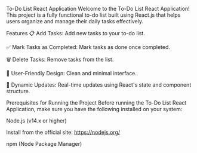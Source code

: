 To-Do List React Application
Welcome to the To-Do List React Application! This project is a fully functional to-do list built using React.js that helps users organize and manage their daily tasks effectively.

Features
📋 Add Tasks: Add new tasks to your to-do list.

✅ Mark Tasks as Completed: Mark tasks as done once completed.

🗑️ Delete Tasks: Remove tasks from the list.

🎨 User-Friendly Design: Clean and minimal interface.

🔄 Dynamic Updates: Real-time updates using React's state and component structure.

Prerequisites for Running the Project
Before running the To-Do List React Application, make sure you have the following installed on your system:

Node.js (v14.x or higher)

Install from the official site: https://nodejs.org/

npm (Node Package Manager)


